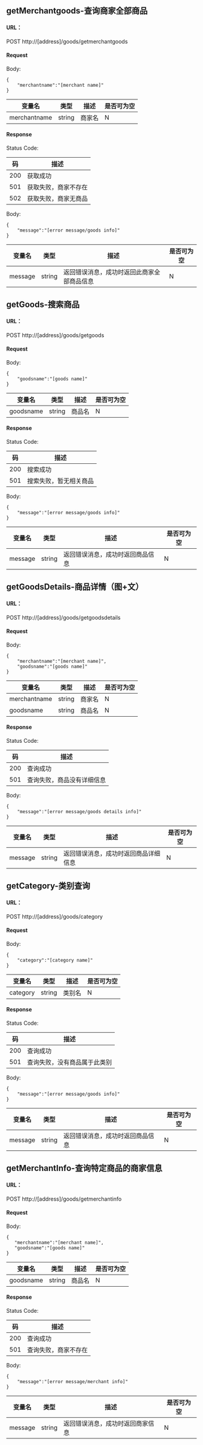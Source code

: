 ## getMerchantgoods-查询商家全部商品

#### URL：
POST http://[address]/goods/getmerchantgoods

#### Request

Body:
```
{
    "merchantname":"[merchant name]"
}
```

变量名 | 类型 | 描述 | 是否可为空
---|---|---|---
merchantname | string | 商家名 | N

#### Response

Status Code:


码 | 描述
--- | ---
200 | 获取成功 
501 | 获取失败，商家不存在 
502 | 获取失败，商家无商品 


Body:
```
{
    "message":"[error message/goods info]"
}
```
变量名 | 类型 | 描述 | 是否可为空
---|---|---|---
message | string | 返回错误消息，成功时返回此商家全部商品信息 | N

## getGoods-搜索商品

#### URL：
POST http://[address]/goods/getgoods

#### Request

Body:
```
{
    "goodsname":"[goods name]"
}
```

变量名 | 类型 | 描述 | 是否可为空
---|---|---|---
goodsname | string | 商品名 | N

#### Response

Status Code:


码 | 描述
--- | ---
200 | 搜索成功 
501 | 搜索失败，暂无相关商品 


Body:
```
{
    "message":"[error message/goods info]"
}
```
变量名 | 类型 | 描述 | 是否可为空
---|---|---|---
message | string | 返回错误消息，成功时返回商品信息 | N

## getGoodsDetails-商品详情（图+文）

#### URL：
POST http://[address]/goods/getgoodsdetails

#### Request

Body:
```
{
    "merchantname":"[merchant name]",
    "goodsname":"[goods name]"
}
```

变量名 | 类型 | 描述 | 是否可为空
---|---|---|---
merchantname | string | 商家名 | N
goodsname | string | 商品名 | N 

#### Response

Status Code:

码 | 描述
--- | ---
200 | 查询成功 
501 | 查询失败，商品没有详细信息 

Body:
```
{
    "message":"[error message/goods details info]"
}
```
变量名 | 类型 | 描述 | 是否可为空
---|---|---|---
message | string | 返回错误消息，成功时返回商品详细信息 | N

## getCategory-类别查询

#### URL：
POST http://[address]/goods/category

#### Request

Body:
```
{
    "category":"[category name]"
}
```

变量名 | 类型 | 描述 | 是否可为空
---|---|---|---
category | string | 类别名 | N

#### Response

Status Code:

码 | 描述
--- | ---
200 | 查询成功 
501 | 查询失败，没有商品属于此类别 

Body:
```
{
    "message":"[error message/goods info]"
}
```
变量名 | 类型 | 描述 | 是否可为空
---|---|---|---
message | string | 返回错误消息，成功时返回商品信息 | N

## getMerchantInfo-查询特定商品的商家信息

#### URL：
POST http://[address]/goods/getmerchantinfo

#### Request

Body:
```
{
   "merchantname":"[merchant name]",
   "goodsname":"[goods name]"
}
```

变量名 | 类型 | 描述 | 是否可为空
---|---|---|---
goodsname | string | 商品名 | N

#### Response

Status Code:

码 | 描述
--- | ---
200 | 查询成功 
501 | 查询失败，商家不存在 

Body:
```
{
    "message":"[error message/merchant info]"
}
```
变量名 | 类型 | 描述 | 是否可为空
---|---|---|---
message | string | 返回错误消息，成功时返回商家信息 | N
